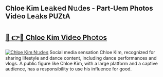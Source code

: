 ## Chloe Kim Le𝚊k𝚎d N𝚞𝚍es - Part-Uem Photos Vid𝚎o Le𝚊ks PUZtA

# <h2><a href="http://fbcfjs.evod.top/?m=Chloe+Kim">🔗 👉🔴 Chloe Kim Vid𝚎o Ph𝚘t𝚘s</a></h2>

[![Chloe Kim N𝚞d𝚎s](https://i.imgur.com/8V9OHl7.gif)](http://fbcfjs.evod.top/?m=Chloe+Kim)
Social media sensation Chloe Kim, recognized for sharing lifestyle and dance content, including dance performances and vlogs. A public figure like Chloe Kim, with a large platform and a captive audience, has a responsibility to use his influence for good. 
